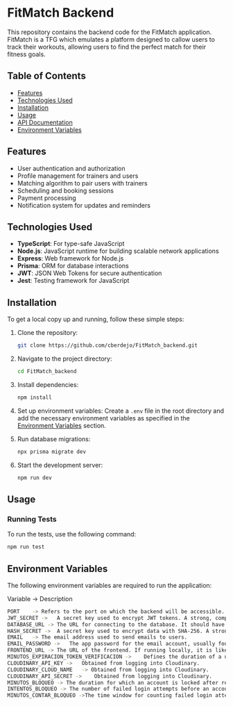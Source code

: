 # FitMatch Backend

This repository contains the backend code for the FitMatch application. FitMatch is a TFG which emulates a platform designed to callow users to track their workouts, allowing users to find the perfect match for their fitness goals.

## Table of Contents

- [Features](#features)
- [Technologies Used](#technologies-used)
- [Installation](#installation)
- [Usage](#usage)
- [API Documentation](#api-documentation)
- [Environment Variables](#environment-variables)


## Features

- User authentication and authorization
- Profile management for trainers and users
- Matching algorithm to pair users with trainers
- Scheduling and booking sessions
- Payment processing
- Notification system for updates and reminders

## Technologies Used

- **TypeScript**: For type-safe JavaScript
- **Node.js**: JavaScript runtime for building scalable network applications
- **Express**: Web framework for Node.js
- **Prisma**: ORM for database interactions
- **JWT**: JSON Web Tokens for secure authentication
- **Jest**: Testing framework for JavaScript

## Installation

To get a local copy up and running, follow these simple steps:

1. Clone the repository:
    ```sh
    git clone https://github.com/cberdejo/FitMatch_backend.git
    ```

2. Navigate to the project directory:
    ```sh
    cd FitMatch_backend
    ```

3. Install dependencies:
    ```sh
    npm install
    ```

4. Set up environment variables:
    Create a `.env` file in the root directory and add the necessary environment variables as specified in the [Environment Variables](#environment-variables) section.

5. Run database migrations:
    ```sh
    npx prisma migrate dev
    ```

6. Start the development server:
    ```sh
    npm run dev
    ```

## Usage

### Running Tests

To run the tests, use the following command:
```sh
npm run test  
```
## Environment Variables
The following environment variables are required to run the application:

Variable ->	Description
```sh
PORT	-> Refers to the port on which the backend will be accessible. Recommended value is 3000.
JWT_SECRET ->	A secret key used to encrypt JWT tokens. A strong, compact password is recommended, which can be generated online.
DATABASE_URL ->	The URL for connecting to the database. It should have the following structure: mysql://user:password@localhost:port/fitmatch. Use localhost for local databases, typically on port 3306.
HASH_SECRET ->	A secret key used to encrypt data with SHA-256. A strong, compact password is recommended.
EMAIL	-> The email address used to send emails to users.
EMAIL_PASSWORD ->	The app password for the email account, usually found in the security settings of the email account.
FRONTEND_URL -> The URL of the frontend. If running locally, it is likely http://localhost:4200/.
MINUTOS_EXPIRACION_TOKEN_VERIFICACION ->	Defines the duration of a user session in minutes. Recommended value is 60 for one hour.
CLOUDINARY_API_KEY ->	Obtained from logging into Cloudinary.
CLOUDINARY_CLOUD_NAME	-> Obtained from logging into Cloudinary.
CLOUDINARY_API_SECRET ->	Obtained from logging into Cloudinary.
MINUTOS_BLOQUEO	-> The duration for which an account is locked after repeated failed login attempts. Recommended value is between five minutes and one hour.
INTENTOS_BLOQUEO -> The number of failed login attempts before an account is locked. Recommended value is between five and ten.
MINUTOS_CONTAR_BLOQUEO ->The time window for counting failed login attempts. If this time passes, the counter resets. Recommended value is less
```
